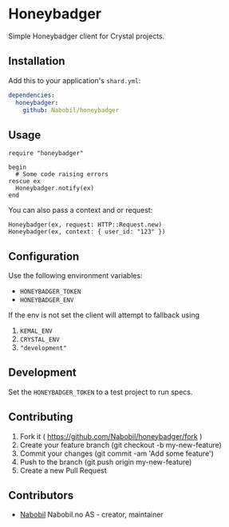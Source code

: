 # Honeybadger

Simple Honeybadger client for Crystal projects.

## Installation

Add this to your application's `shard.yml`:

```yaml
dependencies:
  honeybadger:
    github: Nabobil/honeybadger
```

## Usage

```crystal
require "honeybadger"

begin
  # Some code raising errors
rescue ex
  Honeybadger.notify(ex)
end
```

You can also pass a context and or request:

```crystal
Honeybadger(ex, request: HTTP::Request.new)
Honeybadger(ex, context: { user_id: "123" })
```

## Configuration

Use the following environment variables:

- `HONEYBADGER_TOKEN`
- `HONEYBADGER_ENV`

If the env is not set the client will attempt to fallback using

1. `KEMAL_ENV`
2. `CRYSTAL_ENV`
3. `"development"`

## Development

Set the `HONEYBADGER_TOKEN` to a test project to run specs.

## Contributing

1. Fork it ( https://github.com/Nabobil/honeybadger/fork )
2. Create your feature branch (git checkout -b my-new-feature)
3. Commit your changes (git commit -am 'Add some feature')
4. Push to the branch (git push origin my-new-feature)
5. Create a new Pull Request

## Contributors

- [Nabobil](https://github.com/Nabobil) Nabobil.no AS - creator, maintainer
